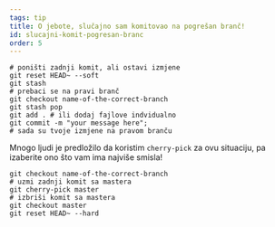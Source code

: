 ```yaml
---
tags: tip
title: O jebote, slučajno sam komitovao na pogrešan branč!
id: slucajni-komit-pogresan-branc
order: 5
---
```


```git
# poništi zadnji komit, ali ostavi izmjene
git reset HEAD~ --soft
git stash
# prebaci se na pravi branč
git checkout name-of-the-correct-branch
git stash pop
git add . # ili dodaj fajlove indvidualno
git commit -m "your message here";
# sada su tvoje izmjene na pravom branču
```

Mnogo ljudi je predložilo da koristim `cherry-pick` za ovu situaciju, pa izaberite ono što vam ima najviše smisla!

```git
git checkout name-of-the-correct-branch
# uzmi zadnji komit sa mastera
git cherry-pick master
# izbriši komit sa mastera
git checkout master
git reset HEAD~ --hard
```